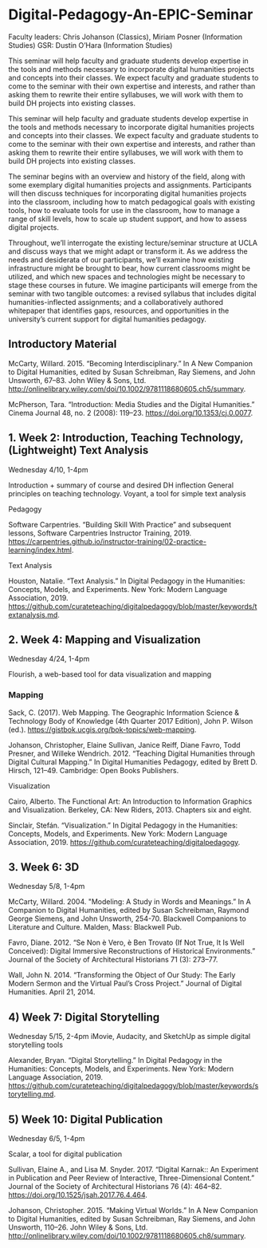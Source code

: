 # Digital-Pedagogy-An-EPIC-Seminar

Faculty leaders: Chris Johanson (Classics), Miriam Posner (Information Studies)
GSR: Dustin O’Hara (Information Studies)

This seminar will help faculty and graduate students develop expertise in the tools and methods necessary to incorporate digital humanities projects and concepts into their classes. We expect faculty and graduate students to come to the seminar with their own expertise and interests, and rather than asking them to rewrite their entire syllabuses, we will work with them to build DH projects into existing classes. 


This seminar will help faculty and graduate students develop expertise in the tools and methods necessary to incorporate digital humanities projects and concepts into their classes. We expect faculty and graduate students to come to the seminar with their own expertise and interests, and rather than asking them to rewrite their entire syllabuses, we will work with them to build DH projects into existing classes. 

The seminar begins with an overview and history of the field, along with some exemplary digital humanities projects and assignments. Participants will then discuss techniques for incorporating digital humanities projects into the classroom, including how to match pedagogical goals with existing tools, how to evaluate tools for use in the classroom, how to manage a range of skill levels, how to scale up student support, and how to assess digital projects.

Throughout, we’ll interrogate the existing lecture/seminar structure at UCLA and discuss ways that we might adapt or transform it. As we address the needs and desiderata of our participants, we’ll examine how existing infrastructure might be brought to bear, how current classrooms might be utilized, and which new spaces and technologies might be necessary to stage these courses in future. We imagine participants will emerge from the seminar with two tangible outcomes: a revised syllabus that includes digital humanities-inflected assignments; and a collaboratively authored whitepaper that identifies gaps, resources, and opportunities in the university’s current support for digital humanities pedagogy. 

## Introductory Material

McCarty, Willard. 2015. “Becoming Interdisciplinary.” In A New Companion to Digital Humanities, edited by Susan Schreibman, Ray Siemens, and John Unsworth, 67–83. John Wiley & Sons, Ltd. http://onlinelibrary.wiley.com/doi/10.1002/9781118680605.ch5/summary.

McPherson, Tara. “Introduction: Media Studies and the Digital Humanities.” Cinema Journal 48, no. 2 (2008): 119–23. https://doi.org/10.1353/cj.0.0077.

## 1. Week 2: Introduction, Teaching Technology,  (Lightweight) Text Analysis 
Wednesday 4/10, 1-4pm

Introduction + summary of course and desired DH inflection
General principles on teaching technology.
Voyant, a tool for simple text analysis 

Pedagogy

Software Carpentries. “Building Skill With Practice” and subsequent lessons, Software Carpentries Instructor Training, 2019. https://carpentries.github.io/instructor-training/02-practice-learning/index.html.

Text Analysis

Houston, Natalie. “Text Analysis.” In Digital Pedagogy in the Humanities: Concepts, Models, and Experiments. New York: Modern Language Association, 2019. https://github.com/curateteaching/digitalpedagogy/blob/master/keywords/textanalysis.md.


## 2. Week 4: Mapping and Visualization
Wednesday 4/24, 1-4pm

Flourish, a web-based tool for data visualization and mapping

### Mapping

Sack, C. (2017). Web Mapping. The Geographic Information Science & Technology Body of Knowledge (4th Quarter 2017 Edition), John P. Wilson (ed.). https://gistbok.ucgis.org/bok-topics/web-mapping.

Johanson, Christopher, Elaine Sullivan, Janice Reiff, Diane Favro, Todd Presner, and Willeke Wendrich. 2012. “Teaching Digital Humanities through Digital Cultural Mapping.” In Digital Humanities Pedagogy, edited by Brett D. Hirsch, 121–49. Cambridge: Open Books Publishers. 

Visualization

Cairo, Alberto. The Functional Art: An Introduction to Information Graphics and Visualization. Berkeley, CA: New Riders, 2013. Chapters six and eight.

Sinclair, Stefán. “Visualization.” In Digital Pedagogy in the Humanities: Concepts, Models, and Experiments. New York: Modern Language Association, 2019. https://github.com/curateteaching/digitalpedagogy.


## 3. Week 6: 3D
Wednesday 5/8, 1-4pm

McCarty, Willard. 2004. "Modeling: A Study in Words and Meanings.” In A Companion to Digital Humanities, edited by Susan Schreibman, Raymond George Siemens, and John Unsworth, 254-70. Blackwell Companions to Literature and Culture. Malden, Mass: Blackwell Pub.

Favro, Diane. 2012. “Se Non è Vero, è Ben Trovato (If Not True, It Is Well Conceived): Digital Immersive Reconstructions of Historical Environments.” Journal of the Society of Architectural Historians 71 (3): 273–77.

Wall, John N. 2014. “Transforming the Object of Our Study: The Early Modern Sermon and the Virtual Paul’s Cross Project.” Journal of Digital Humanities. April 21, 2014. 



## 4) Week 7: Digital Storytelling
Wednesday 5/15, 2-4pm
iMovie, Audacity, and SketchUp as simple digital storytelling tools

Alexander, Bryan. “Digital Storytelling.” In Digital Pedagogy in the Humanities: Concepts, Models, and Experiments. New York: Modern Language Association, 2019. https://github.com/curateteaching/digitalpedagogy/blob/master/keywords/storytelling.md.


## 5) Week 10: Digital Publication 
Wednesday 6/5, 1-4pm

Scalar, a tool for digital publication

Sullivan, Elaine A., and Lisa M. Snyder. 2017. “Digital Karnak:: An Experiment in Publication and Peer Review of Interactive, Three-Dimensional Content.” Journal of the Society of Architectural Historians 76 (4): 464–82. https://doi.org/10.1525/jsah.2017.76.4.464.

Johanson, Christopher. 2015. “Making Virtual Worlds.” In A New Companion to Digital Humanities, edited by Susan Schreibman, Ray Siemens, and John Unsworth, 110–26. John Wiley & Sons, Ltd. http://onlinelibrary.wiley.com/doi/10.1002/9781118680605.ch8/summary.
